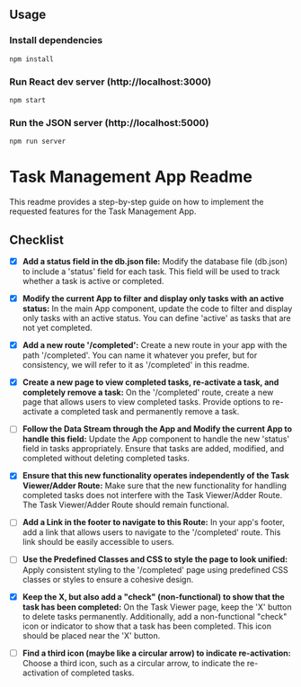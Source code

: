 ## Usage

### Install dependencies

```
npm install
```

### Run React dev server (http://localhost:3000)

```
npm start
```

### Run the JSON server (http://localhost:5000)

```
npm run server
```

# Task Management App Readme

This readme provides a step-by-step guide on how to implement the requested features for the Task Management App.

## Checklist

- [x] **Add a status field in the db.json file:** Modify the database file (db.json) to include a 'status' field for each task. This field will be used to track whether a task is active or completed.

- [x] **Modify the current App to filter and display only tasks with an active status:** In the main App component, update the code to filter and display only tasks with an active status. You can define 'active' as tasks that are not yet completed.

- [x] **Add a new route '/completed':** Create a new route in your app with the path '/completed'. You can name it whatever you prefer, but for consistency, we will refer to it as '/completed' in this readme.

- [x] **Create a new page to view completed tasks, re-activate a task, and completely remove a task:** On the '/completed' route, create a new page that allows users to view completed tasks. Provide options to re-activate a completed task and permanently remove a task.

- [ ] **Follow the Data Stream through the App and Modify the current App to handle this field:** Update the App component to handle the new 'status' field in tasks appropriately. Ensure that tasks are added, modified, and completed without deleting completed tasks.

- [x] **Ensure that this new functionality operates independently of the Task Viewer/Adder Route:** Make sure that the new functionality for handling completed tasks does not interfere with the Task Viewer/Adder Route. The Task Viewer/Adder Route should remain functional.

- [ ] **Add a Link in the footer to navigate to this Route:** In your app's footer, add a link that allows users to navigate to the '/completed' route. This link should be easily accessible to users.

- [ ] **Use the Predefined Classes and CSS to style the page to look unified:** Apply consistent styling to the '/completed' page using predefined CSS classes or styles to ensure a cohesive design.

- [x] **Keep the X, but also add a "check" (non-functional) to show that the task has been completed:** On the Task Viewer page, keep the 'X' button to delete tasks permanently. Additionally, add a non-functional "check" icon or indicator to show that a task has been completed. This icon should be placed near the 'X' button.

- [ ] **Find a third icon (maybe like a circular arrow) to indicate re-activation:** Choose a third icon, such as a circular arrow, to indicate the re-activation of completed tasks.
